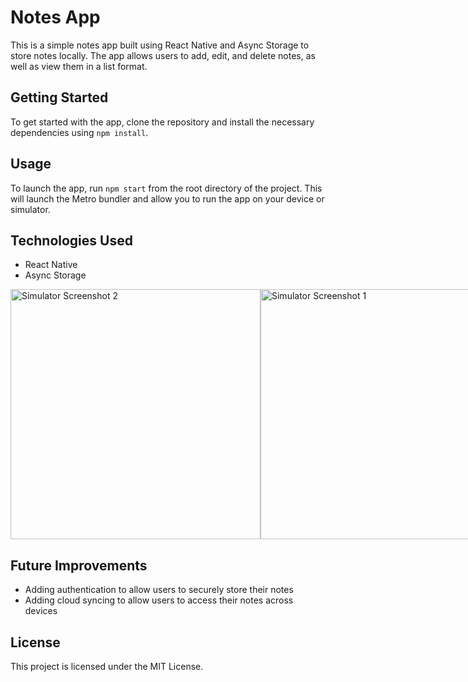 # Notes App

This is a simple notes app built using React Native and Async Storage to store notes locally. The app allows users to add, edit, and delete notes, as well as view them in a list format.

## Getting Started

To get started with the app, clone the repository and install the necessary dependencies using `npm install`.

## Usage

To launch the app, run `npm start` from the root directory of the project. This will launch the Metro bundler and allow you to run the app on your device or simulator.

## Technologies Used

- React Native
- Async Storage

<div style="display: flex; flex-direction: row;">
  <img src="https://github.com/itzyashh/notesAppV2/assets/82391577/529a5650-7b89-470b-b056-52ba39491fa6.png" alt="Simulator Screenshot 2" width="400" />
  <img src="https://github.com/itzyashh/notesAppV2/assets/82391577/7671a8d5-858d-4ea9-8125-91694782a6e6.png" alt="Simulator Screenshot 1" width="400" />
</div>

## Future Improvements

- Adding authentication to allow users to securely store their notes
- Adding cloud syncing to allow users to access their notes across devices

## License

This project is licensed under the MIT License.
